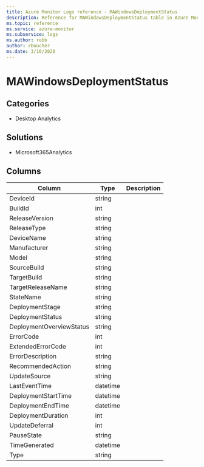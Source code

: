 ```yaml
---
title: Azure Monitor Logs reference - MAWindowsDeploymentStatus
description: Reference for MAWindowsDeploymentStatus table in Azure Monitor Logs.
ms.topic: reference
ms.service: azure-monitor
ms.subservice: logs
ms.author: robb
author: rboucher
ms.date: 3/16/2020
---
```


# MAWindowsDeploymentStatus

 

## Categories

- Desktop Analytics
## Solutions

- Microsoft365Analytics




## Columns

|Column|Type|Description|
|---|---|---|
|DeviceId|string||
|BuildId|int||
|ReleaseVersion|string||
|ReleaseType|string||
|DeviceName|string||
|Manufacturer|string||
|Model|string||
|SourceBuild|string||
|TargetBuild|string||
|TargetReleaseName|string||
|StateName|string||
|DeploymentStage|string||
|DeploymentStatus|string||
|DeploymentOverviewStatus|string||
|ErrorCode|int||
|ExtendedErrorCode|int||
|ErrorDescription|string||
|RecommendedAction|string||
|UpdateSource|string||
|LastEventTime|datetime||
|DeploymentStartTime|datetime||
|DeploymentEndTime|datetime||
|DeploymentDuration|int||
|UpdateDeferral|int||
|PauseState|string||
|TimeGenerated|datetime||
|Type|string||
